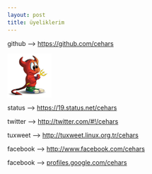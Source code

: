 ```yaml
---
layout: post
title: üyeliklerim
---
```


<p>github --> 
<a href="https://github.com/cehars"target="_blank">https://github.com/cehars</a>
</p>
<a href="http://cehars.blogspot.com/2011/07/freebsd.html"target="_blank"><img align=middle src="/chrome/cehars19/41.png" width="100 " height="100"></a>
<p>status --> <a href="https://19.status.net/cehars">https://19.status.net/cehars</a></p>
<p>twitter --> <a href="http://twitter.com/#!/cehars">http://twitter.com/#!/cehars</a></p>
<p>tuxweet --> <a href="http://tuxweet.linux.org.tr/cehars">http://tuxweet.linux.org.tr/cehars</a></p>
<p>facebook --> <a href="http://www.facebook.com/cehars">http://www.facebook.com/cehars</a></p>
<p>facebook --> <a href="profiles.google.com/cehars">profiles.google.com/cehars</a></p>
